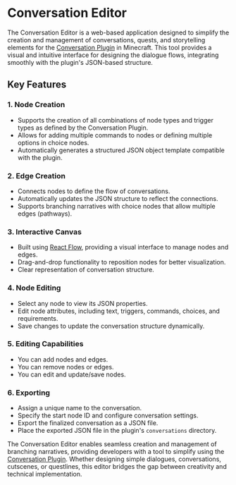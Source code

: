 # Conversation Editor

The Conversation Editor is a web-based application designed to simplify the creation and management of conversations, quests, and storytelling elements for the [Conversation Plugin](https://github.com/sadge02/conversation-plugin) in Minecraft. This tool provides a visual and intuitive interface for designing the dialogue flows, integrating smoothly with the plugin's JSON-based structure.

## Key Features

### 1. Node Creation

* Supports the creation of all combinations of node types and trigger types as defined by the Conversation Plugin.
* Allows for adding multiple commands to nodes or defining multiple options in choice nodes.
* Automatically generates a structured JSON object template compatible with the plugin.

### 2. Edge Creation

* Connects nodes to define the flow of conversations.
* Automatically updates the JSON structure to reflect the connections.
* Supports branching narratives with choice nodes that allow multiple edges (pathways).

### 3. Interactive Canvas

* Built using [React Flow](https://reactflow.dev/), providing a visual interface to manage nodes and edges.
* Drag-and-drop functionality to reposition nodes for better visualization.
* Clear representation of conversation structure.

### 4. Node Editing

* Select any node to view its JSON properties.
* Edit node attributes, including text, triggers, commands, choices, and requirements.
* Save changes to update the conversation structure dynamically.

### 5. Editing Capabilities

* You can add nodes and edges.
* You can remove nodes or edges.
* You can edit and update/save nodes.

### 6. Exporting

* Assign a unique name to the conversation.
* Specify the start node ID and configure conversation settings.
* Export the finalized conversation as a JSON file.
* Place the exported JSON file in the plugin's `conversations` directory.

The Conversation Editor enables seamless creation and management of branching narratives, providing developers with a tool to simplify using the [Conversation Plugin](https://github.com/sadge02/conversation-plugin). Whether designing simple dialogues, conversations, cutscenes, or questlines, this editor bridges the gap between creativity and technical implementation.
